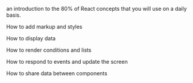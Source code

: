 an introduction to the 80% of React concepts that you will use on a daily basis.

How to add markup and styles

How to display data

How to render conditions and lists

How to respond to events and update the screen

How to share data between components
